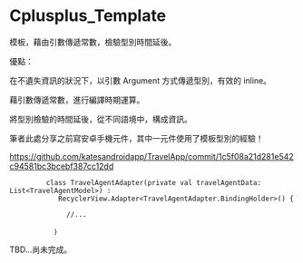 # Cplusplus_Template
模板，藉由引數傳遞常數，檢驗型別時間延後。

優點：

在不遺失資訊的狀況下，以引數 Argument 方式傳遞型別，有效的 inline。

藉引數傳遞常數，進行編譯時期運算。

將型別檢驗的時間延後，從不同語境中，構成資訊。


筆者此處分享之前寫安卓手機元件，其中一元件使用了<T>模板型別的經驗！

https://github.com/katesandroidapp/TravelApp/commit/1c5f08a21d281e542c94581bc3bcebf387cc12dd



             class TravelAgentAdapter(private val travelAgentData: List<TravelAgentModel>) :
                RecyclerView.Adapter<TravelAgentAdapter.BindingHolder>() {

                  //...

               ｝

TBD...尚未完成。
